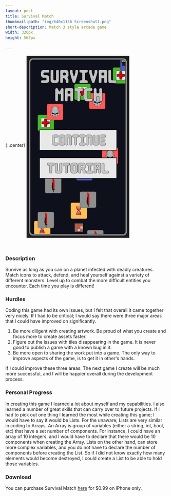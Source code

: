 ```yaml
---
layout: post
title: Survival Match
thumbnail-path: "img/640x1136 Screenshot1.png"
short-description: Match 3 style arcade game
width: 320px
height: 568px

---
```


{:.center}
<img src="/img/640x1136 Screenshot1.png" alt="Survival Match" align="middle" width="320px" height="568px"/>

<br />

### Description
Survive as long as you can on a planet infested with deadly creatures. Match icons to attack, defend, and heal yourself against a variety of different monsters. Level up to combat the more difficult entities you encounter. Each time you play is different!

### Hurdles
Coding this game had its own issues, but I felt that overall it came together very nicely. If I had to be critical; I would say there were three major areas that I could have improved on significantly.

1. Be more diligent with creating artwork. Be proud of what you create and focus more to create assets faster.
2. Figure out the issues with tiles disappearing in the game. It is never good to publish a game with a known bug in it.
3. Be more open to sharing the work put into a game. The only way to improve aspects of the game, is to get it in other's hands.

If I could improve these three areas. The next game I create will be much more successful, and I will be happier overall during the development process.

### Personal Progress
In creating this game I learned a lot about myself and my capabilities. I also learned a number of great skills that can carry over to future projects. If I had to pick out one thing I learned the most while creating this game; I would have to say it would be Lists. For the unaware; Lists are very similar in coding to Arrays. An Array is group of variables (either a string, int, bool, etc) that have a set number of components. For instance, I could have an array of 10 integers, and I would have to declare that there would be 10 components when creating the Array. Lists on the other hand, can store more complex variables, and you do not have to declare the number of components before creating the List. So if I did not know exactly how many elements would become destroyed, I could create a List to be able to hold those variables.

### Download
You can purchase Survival Match [here](https://itunes.apple.com/us/app/survival-match/id1140315496?mt=8) for $0.99 on iPhone only.